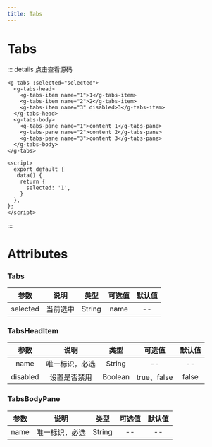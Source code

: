 ```yaml
---
title: Tabs
---
```

# Tabs

<tabs-demos></tabs-demos>

::: details 点击查看源码
```vue
<g-tabs :selected="selected">
  <g-tabs-head>
    <g-tabs-item name="1">1</g-tabs-item>
    <g-tabs-item name="2">2</g-tabs-item>
    <g-tabs-item name="3" disabled>3</g-tabs-item>
  </g-tabs-head>
  <g-tabs-body>
    <g-tabs-pane name="1">content 1</g-tabs-pane>
    <g-tabs-pane name="2">content 2</g-tabs-pane>
    <g-tabs-pane name="3">content 3</g-tabs-pane>
  </g-tabs-body>
</g-tabs>

<script>
  export default {
   data() {
    return {
      selected: '1',
    }
  },
};
</script>
```
:::
# Attributes

### Tabs

|参数| 说明 |  类型  | 可选值 | 默认值 |
| :-------------: |:-------------:| :-----:|:-----:|:-----:|
|selected| 当前选中 | String |name| --

### TabsHeadItem 
|参数| 说明 |  类型  | 可选值 | 默认值 |
| :-------------: |:-------------:| :-----:|:-----:|:-----:|
|name| 唯一标识，必选 | String |--|-- 
|disabled|设置是否禁用|Boolean|true、false|false

### TabsBodyPane
|参数| 说明 |  类型  | 可选值 | 默认值 |
| :-------------: |:-------------:| :-----:|:-----:|:-----:|
|name| 唯一标识，必选 | String |--|-- 